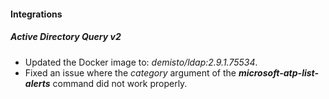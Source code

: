
#### Integrations

##### Active Directory Query v2
- Updated the Docker image to: *demisto/ldap:2.9.1.75534*.
- Fixed an issue where the *category* argument of the ***microsoft-atp-list-alerts*** command did not work properly.

